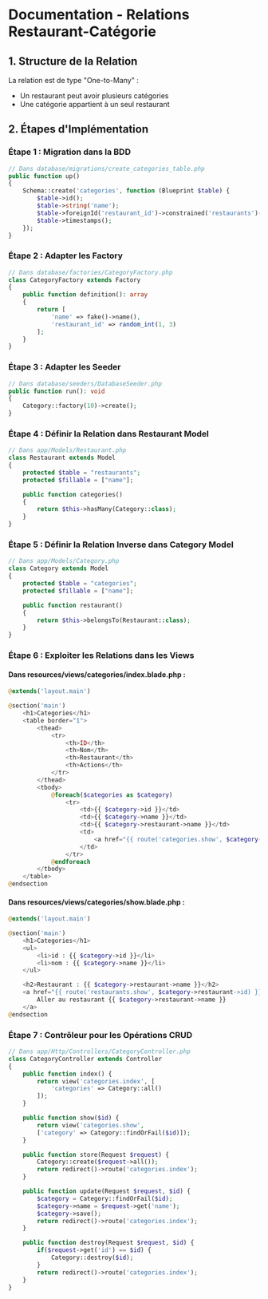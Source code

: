 # Documentation - Relations Restaurant-Catégorie

## 1. Structure de la Relation
La relation est de type "One-to-Many" :
- Un restaurant peut avoir plusieurs catégories
- Une catégorie appartient à un seul restaurant

## 2. Étapes d'Implémentation

### Étape 1 : Migration dans la BDD
```php
// Dans database/migrations/create_categories_table.php
public function up()
{
    Schema::create('categories', function (Blueprint $table) {
        $table->id();
        $table->string('name');
        $table->foreignId('restaurant_id')->constrained('restaurants')->onDelete('cascade');
        $table->timestamps();
    });
}
```

### Étape 2 : Adapter les Factory
```php
// Dans database/factories/CategoryFactory.php
class CategoryFactory extends Factory
{
    public function definition(): array
    {
        return [
            'name' => fake()->name(),
            'restaurant_id' => random_int(1, 3)
        ];
    }
}
```

### Étape 3 : Adapter les Seeder
```php
// Dans database/seeders/DatabaseSeeder.php
public function run(): void
{
    Category::factory(10)->create();
}
```

### Étape 4 : Définir la Relation dans Restaurant Model
```php
// Dans app/Models/Restaurant.php
class Restaurant extends Model
{
    protected $table = "restaurants";
    protected $fillable = ["name"];

    public function categories()
    {
        return $this->hasMany(Category::class);
    }
}
```

### Étape 5 : Définir la Relation Inverse dans Category Model
```php
// Dans app/Models/Category.php
class Category extends Model
{
    protected $table = "categories";
    protected $fillable = ["name"];

    public function restaurant()
    {
        return $this->belongsTo(Restaurant::class);
    }
}
```

### Étape 6 : Exploiter les Relations dans les Views

#### Dans resources/views/categories/index.blade.php :
```php
@extends('layout.main')

@section('main')
    <h1>Categories</h1>
    <table border="1">
        <thead>
            <tr>
                <th>ID</th>
                <th>Nom</th>
                <th>Restaurant</th>
                <th>Actions</th>
            </tr>
        </thead>
        <tbody>
            @foreach($categories as $category)
                <tr>
                    <td>{{ $category->id }}</td>
                    <td>{{ $category->name }}</td>
                    <td>{{ $category->restaurant->name }}</td>
                    <td>
                        <a href="{{ route('categories.show', $category->id) }}">Voir</a>
                    </td>
                </tr>
            @endforeach
        </tbody>
    </table>
@endsection
```

#### Dans resources/views/categories/show.blade.php :
```php
@extends('layout.main')

@section('main')
    <h1>Categories</h1>
    <ul>
        <li>id : {{ $category->id }}</li>
        <li>nom : {{ $category->name }}</li>
    </ul>

    <h2>Restaurant : {{ $category->restaurant->name }}</h2>
    <a href="{{ route('restaurants.show', $category->restaurant->id) }}">
        Aller au restaurant {{ $category->restaurant->name }}
    </a>
@endsection
```

### Étape 7 : Contrôleur pour les Opérations CRUD
```php
// Dans app/Http/Controllers/CategoryController.php
class CategoryController extends Controller
{
    public function index() {
        return view('categories.index', [
            'categories' => Category::all()
        ]);
    }

    public function show($id) {
        return view('categories.show',
        ['category' => Category::findOrFail($id)]);
    }

    public function store(Request $request) {
        Category::create($request->all());
        return redirect()->route('categories.index');
    }

    public function update(Request $request, $id) {
        $category = Category::findOrFail($id);
        $category->name = $request->get('name');
        $category->save();
        return redirect()->route('categories.index');
    }

    public function destroy(Request $request, $id) {
        if($request->get('id') == $id) {
            Category::destroy($id);
        }
        return redirect()->route('categories.index');
    }
}
